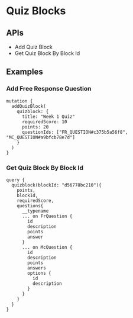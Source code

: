 # Quiz Blocks

## APIs

* Add Quiz Block
* Get Quiz Block By Block Id

## Examples

### Add Free Response Question

```text
mutation {
  addQuizBlock(
    quizblock: {
      title: "Week 1 Quiz"
      requiredScore: 10
      points: 20
      questionIds: ["FR_QUESTION#c375b5a56f8", "MC_QUESTION#a9bfcb78e7d"]
    }
  )
}
```

### Get Quiz Block By Block Id

```text
query {
  quizblock(blockId: "d56778bc210"){
    points,
    blockId,
    requiredScore,
    questions{
      __typename
      ... on FrQuestion {
        id
        description
        points
        answer
      }
      ... on McQuestion {
        id
        description
        points
        answers
        options {
          id
          description
        }
      }
    }
  }
}
```


